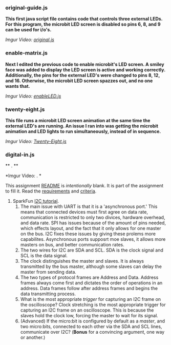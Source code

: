 ### original-guide.js

**This first java script file contains code that controls three external LEDs. For this program, the microbit LED screen is disabled so pins 6, 8, and 9 can be used for i/o's.** 

*Imgur Video: [original.js](https://imgur.com/gallery/k6ipMn5)*

### enable-matrix.js

**Next I edited the previous code to enable microbit's LED screen. A smiley face was added to display the LED screen is active and working correctly. Additionally, the pins for the external LED's were changed to pins 8, 12, and 16. Otherwise, the microbit LED screen spazzes out, and no one wants that.**

*Imgur Video: [enableLED.js](https://imgur.com/gallery/v8ysgeM)*
  
### twenty-eight.js

**This file runs a microbit LED screen animation at the same time the external LED's are running. An issue I ran into was getting the microbit animation and LED lights to run simultaneously, instead of in sequence.**

*Imgur Video: [Twenty-Eight.js](https://imgur.com/gallery/kMVHQRg)*

### digital-in.js

** . **

*Imgur Video:  . *



This assignment [README](README.md) is _intentionally_ blank. It is part of the assignment to fill it. Read the [requirements](requirements.md) and [criteria](criteria.md).
 
 
 1. SparkFun [I2C tutorial](https://learn.sparkfun.com/tutorials/i2c).
      1. The main issue with UART is that it is a 'asynchronous port.' This means that connected devices must first agree on data rate, communication is restricted to only two divices, hardware overhead, and data rate. SPI has issues because of the amount of pins needed, which effects layout, and the fact that it only allows for one master on the bus. I2C fixes these issues by giving these prolems more capabilites. Asynchronous ports supposrt moe slaves, it allows more masters on bus, and better communication rates. 
      2. The two wires for I2C are SDA and SCL. SDA is the clock signal and SCL is the data signal.
      3. The clock distinguishes the master and slaves. It is always transmitted by the bus master, although some slaves can delay the master from sending data.
      4. The two types of protocol frames are Address and Data. Address frames always come first and dictates the order of operations in an address. Data frames follow after address frames and begins the data transmitting process. 
      5. What is the most appropriate _trigger_ for capturing an I2C frame on the oscilloscope? Clock stretching is the most appropriate trigger for capturing an I2C frame on an oscilloscope. This is because the slaves hold the clock low, forcing the master to wait for its signal. 
      6. (Advanced) If the micro:bit is configured by default as a _master_, and two micro:bits, connected to each other via the SDA and SCL lines, communicate over I2C? (**Bonus** for a convincing argument, one way or another.)
